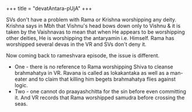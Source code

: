 +++
title = "devatAntara-pUjA"
+++

SVs don't have a problem with Rama or Krishna worshipping any deity. Krishna says in Mbh that Vishnu's head bows down only to Vishnu & it is taken by the Vaishnavas to mean that when He appears to be worshipping other deities, He is worshipping the antaryamin i.e. Himself. Rama has worshipped several devas in the VR and SVs don't deny it.

Now coming back to rameshvara episode, the issue is different. 

- One - there is no reference to Rama worshipping Shiva to cleanse brahmahatya in VR. Ravana is called as lokakantaka as well as a man-eater  and to claim that killing him begets brahmahatya flies against logic. 
- Two - one cannot do praayashchitta for the sin before even committing it. And VR records that Rama worshipped samudra before crossing the seas.
